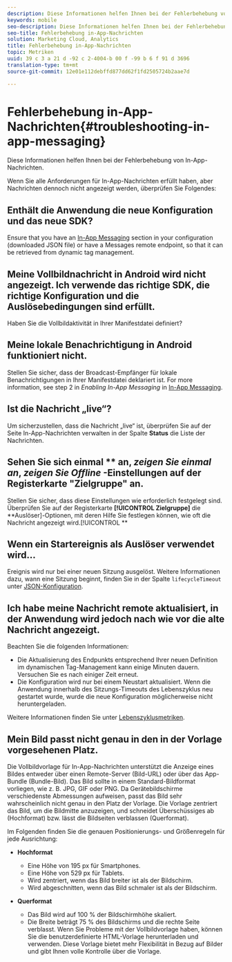 ```yaml
---
description: Diese Informationen helfen Ihnen bei der Fehlerbehebung von In-App-Nachrichten.
keywords: mobile
seo-description: Diese Informationen helfen Ihnen bei der Fehlerbehebung von In-App-Nachrichten.
seo-title: Fehlerbehebung in-App-Nachrichten
solution: Marketing Cloud, Analytics
title: Fehlerbehebung in-App-Nachrichten
topic: Metriken
uuid: 39 c 3 a 21 d -92 c 2-4004-b 00 f -99 b 6 f 91 d 3696
translation-type: tm+mt
source-git-commit: 12e01e112debffd877dd62f1fd2505724b2aae7d

---
```



# Fehlerbehebung in-App-Nachrichten{#troubleshooting-in-app-messaging}

Diese Informationen helfen Ihnen bei der Fehlerbehebung von In-App-Nachrichten.

Wenn Sie alle Anforderungen für In-App-Nachrichten erfüllt haben, aber Nachrichten dennoch nicht angezeigt werden, überprüfen Sie Folgendes:

## Enthält die Anwendung die neue Konfiguration und das neue SDK?

Ensure that you have an [In-App Messaging](/help/android/messaging-main/messaging/messaging.md) section in your configuration (downloaded JSON file) or have a Messages remote endpoint, so that it can be retrieved from dynamic tag management.

## Meine Vollbildnachricht in Android wird nicht angezeigt. Ich verwende das richtige SDK, die richtige Konfiguration und die Auslösebedingungen sind erfüllt.

Haben Sie die Vollbildaktivität in Ihrer Manifestdatei definiert?

## Meine lokale Benachrichtigung in Android funktioniert nicht.

Stellen Sie sicher, dass der Broadcast-Empfänger für lokale Benachrichtigungen in Ihrer Manifestdatei deklariert ist. For more information, see step 2 in *Enabling In-App Messaging* in [In-App Messaging](/help/android/messaging-main/messaging/messaging.md).

## Ist die Nachricht „live“?

Um sicherzustellen, dass die Nachricht „live“ ist, überprüfen Sie auf der Seite In-App-Nachrichten verwalten in der Spalte **Status** die Liste der Nachrichten.

## Sehen Sie sich einmal ** an, *zeigen Sie einmal an*, *zeigen Sie Offline* -Einstellungen auf der Registerkarte "Zielgruppe" an.

Stellen Sie sicher, dass diese Einstellungen wie erforderlich festgelegt sind. Überprüfen Sie auf der Registerkarte **[!UICONTROL Zielgruppe]** die **Auslöser]-Optionen, mit deren Hilfe Sie festlegen können, wie oft die Nachricht angezeigt wird.[!UICONTROL **

## Wenn ein Startereignis als Auslöser verwendet wird…

Ereignis wird nur bei einer neuen Sitzung ausgelöst. Weitere Informationen dazu, wann eine Sitzung beginnt, finden Sie in der Spalte `lifecycleTimeout` unter [JSON-Konfiguration](/help/android/configuration/json-config/json-config.md).

## Ich habe meine Nachricht remote aktualisiert, in der Anwendung wird jedoch nach wie vor die alte Nachricht angezeigt.

Beachten Sie die folgenden Informationen:

* Die Aktualisierung des Endpunkts entsprechend Ihrer neuen Definition im dynamischen Tag-Management kann einige Minuten dauern. Versuchen Sie es nach einiger Zeit erneut.
* Die Konfiguration wird nur bei einem Neustart aktualisiert. Wenn die Anwendung innerhalb des Sitzungs-Timeouts des Lebenszyklus neu gestartet wurde, wurde die neue Konfiguration möglicherweise nicht heruntergeladen.

Weitere Informationen finden Sie unter [Lebenszyklusmetriken](/help/android/metrics.md).

## Mein Bild passt nicht genau in den in der Vorlage vorgesehenen Platz.

Die Vollbildvorlage für In-App-Nachrichten unterstützt die Anzeige eines Bildes entweder über einen Remote-Server (Bild-URL) oder über das App-Bundle (Bundle-Bild). Das Bild sollte in einem Standard-Bildformat vorliegen, wie z. B. JPG, GIF oder PNG. Da Gerätebildschirme verschiedenste Abmessungen aufweisen, passt das Bild sehr wahrscheinlich nicht genau in den Platz der Vorlage. Die Vorlage zentriert das Bild, um die Bildmitte anzuzeigen, und schneidet Überschüssiges ab (Hochformat) bzw. lässt die Bildseiten verblassen (Querformat).

Im Folgenden finden Sie die genauen Positionierungs- und Größenregeln für jede Ausrichtung:

* **Hochformat**
   * Eine Höhe von 195 px für Smartphones.
   * Eine Höhe von 529 px für Tablets.
   * Wird zentriert, wenn das Bild breiter ist als der Bildschirm.
   * Wird abgeschnitten, wenn das Bild schmaler ist als der Bildschirm.

* **Querformat**
   * Das Bild wird auf 100 % der Bildschirmhöhe skaliert.
   * Die Breite beträgt 75 % des Bildschirms und die rechte Seite verblasst.
   Wenn Sie Probleme mit der Vollbildvorlage haben, können Sie die benutzerdefinierte HTML-Vorlage herunterladen und verwenden. Diese Vorlage bietet mehr Flexibilität in Bezug auf Bilder und gibt Ihnen volle Kontrolle über die Vorlage.

